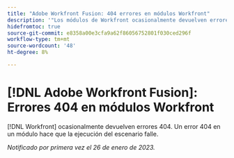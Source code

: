 ```yaml
---
title: "Adobe Workfront Fusion: 404 errores en módulos Workfront"
description: '"Los módulos de Workfront ocasionalmente devuelven errores 404. Un error 404 en un módulo hace que la ejecución del escenario falle".'
hidefromtoc: true
source-git-commit: e8358a00e3cfa9a62f86056752801f030ced296f
workflow-type: tm+mt
source-wordcount: '48'
ht-degree: 8%

---
```



# [!DNL Adobe Workfront Fusion]: Errores 404 en módulos Workfront

[!DNL Workfront] ocasionalmente devuelven errores 404. Un error 404 en un módulo hace que la ejecución del escenario falle.

_Notificado por primera vez el 26 de enero de 2023._


